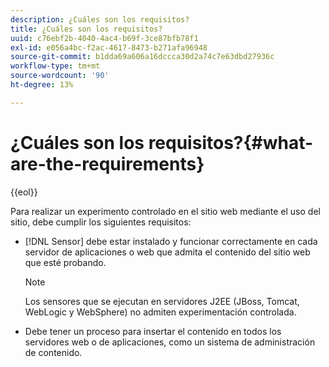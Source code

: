 ```yaml
---
description: ¿Cuáles son los requisitos?
title: ¿Cuáles son los requisitos?
uuid: c76ebf2b-4040-4ac4-b69f-3ce87bfb78f1
exl-id: e056a4bc-f2ac-4617-8473-b271afa96948
source-git-commit: b1dda69a606a16dccca30d2a74c7e63dbd27936c
workflow-type: tm+mt
source-wordcount: '90'
ht-degree: 13%

---
```


# ¿Cuáles son los requisitos?{#what-are-the-requirements}

{{eol}}

Para realizar un experimento controlado en el sitio web mediante el uso del sitio, debe cumplir los siguientes requisitos:

* [!DNL Sensor] debe estar instalado y funcionar correctamente en cada servidor de aplicaciones o web que admita el contenido del sitio web que esté probando.

   >[!NOTE]
   >
   >Los sensores que se ejecutan en servidores J2EE (JBoss, Tomcat, WebLogic y WebSphere) no admiten experimentación controlada.

* Debe tener un proceso para insertar el contenido en todos los servidores web o de aplicaciones, como un sistema de administración de contenido.

